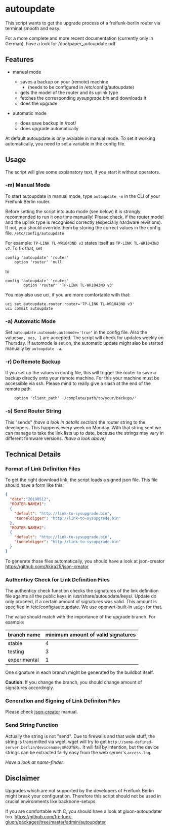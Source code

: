 # autoupdate
This script wants to get the upgrade process of a freifunk-berlin router via terminal smooth and easy.

For a more complete and more recent documentation (currently only in German), have a look for /doc/paper_autoupdate.pdf

## Features
* manual mode
  * saves a backup on your (remote) machine
    * (needs to be configured in /etc/config/autoupdate)
  * gets the model of the router and its uplink type
  * fetches the corresponding *sysupgrade.bin* and downloads it
  * does the upgrade

* automatic mode
  * does save backup in /root/
  * does upgrade automatically

At default autoupdate is only avaiable in manual mode. To set it working automatically, you need to set a variable in the config file.

## Usage
The script will give some explanatory text, if you start it without operators.

### -m) Manual Mode
To start autoupdate in manual mode, type `autoupdate -m` in the CLI of your Freifunk Berlin router.

Before setting the script into auto mode (see below) it is strongly recommended to run it one time manually! Please check, if 
the router model and the uplink type is recognised correctly (especially hardware revisions). If not, you should override 
them by storing the correct values in the config file. `/etc/config/autoupdate`

For example:
`TP-LINK TL-WR1043ND v3` states itself as `TP-LINK TL-WR1043ND v2`. To fix that, set
```
config 'autoupdate' 'router'
	option 'router' 'null'
```
to
```
config 'autoupdate' 'router'
        option 'router' 'TP-LINK TL-WR1043ND v3'
```
You may also use uci, if you are more comfortable with that:
```
uci set autoupdate.router.router='TP-LINK TL-WR1043ND v3'
uci commit autoupdate
```

### -a) Automatic Mode
Set `autoupdate.automode.automode='true'` in the config file. Also the values`on, yes, 1` are accepted. The script will 
check for updates weekly on Thursday.
If automode is set on, the automatic update might also be started manually by `autoupdate -a`.

### -r) Do Remote Backup
If you set up the values in config file, this will trigger the router to save a backup directly onto your 
remote machine. For this your machine must be accessible via ssh. Please mind to really give a slash at the end of the remote path.
```
	option 'client_path' '/complete/path/to/your/backups/'
```

### -s) Send Router String
This "sends" _(have a look in details section)_ the router string to the developers. This happens every week on Monday. With that
string sent we can manage to take the link lists up to date, because the strings may vary in different firmware versions. _(have a look above)_ 


## Technical Details
### Format of Link Definition Files
To get the right download link, the script loads a signed json file. This file should have a form like this:
```json
{
  "date":"20190512",
  "ROUTER-NAME#1":
  {
    "default": "http://link-to-sysupgrade.bin",
    "tunneldigger": "http://link-to-sysupgrade.bin"
  },
  "ROUTER-NAME#2":
  {
    "default": "http://link-to-sysupgrade.bin",
    "tunneldigger": "http://link-to-sysupgrade.bin"
  }
}
```
To generate those files automatically, you should have a look at json-creator https://github.com/Akira25/json-creator

### Authenticy Check for Link Definition Files
The authenticy check function checks the signatures of the link definition file againts all the public keys 
in /usr/share/autoupdate/keys/. Update do only proceed, if a certain amount of signatures was valid. This amount is specified
in /etc/config/autoupdate.
We use openwrt-built-in `usign` for that.

The value should match with the importance of the upgrade branch. For example:

|   branch name		| minimum amount of valid signatures |
|-------------------|------------------------------------|
|   stable			|	4								 |
|   testing			|	3								 |
|   experimental	|	1								 |

One signature in each branch might be generated by the buildbot itself.

**Caution:** If you change the branch, you should change amount of signatures accordingly.

### Generation and Signing of Link Definiton Files
Please check [json-creator](https://github.com/Akira25/json-creator) manual.

### Send String Function
Actually the string is not "send". Due to firewalls and that wole stuff, the string is transmitted via wget. wget will
try to get `http://some-defined-server.berlin/devicename;$ROUTER;`. It will fail by intention, but the device strings can be
extracted fairly easy from the web server's `access.log`.

_Have a look at name-finder._

## Disclaimer
Upgrades which are not supported by the developers of Freifunk Berlin might break your configuration. Therefore this script 
should not be used in crucial environments like backbone-setups.

If you are comfortable with C, you should have a look at gluon-autoupdater too.
https://github.com/freifunk-gluon/packages/tree/master/admin/autoupdater


